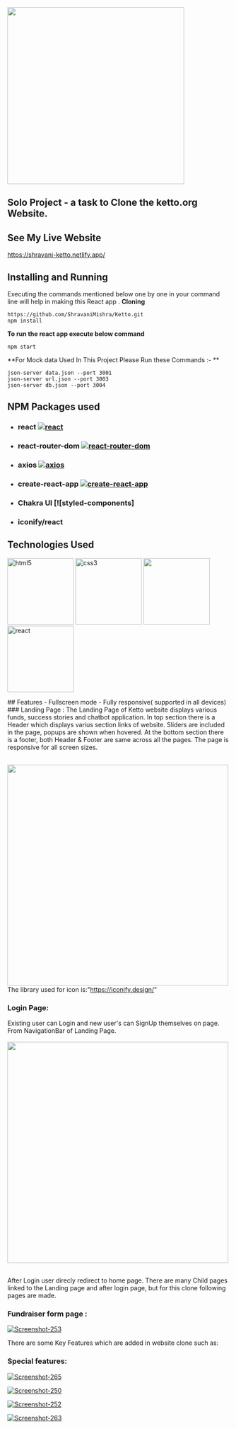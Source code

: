 <img src="https://ketto.gumlet.io/assets/images/logo-light-bg.svg?w=70&dpr=1.0" width="400"/>

## Solo Project - a task to Clone the ketto.org Website.


## See My Live Website

https://shravani-ketto.netlify.app/

## Installing and Running

Executing the commands mentioned below one by one in your command line will help in making this React app .
**Cloning**
```
https://github.com/ShravaniMishra/Ketto.git
npm install
```
**To run the react app execute below command**
```
npm start
```
**For Mock data Used In This Project Please Run these Commands :- **
```
json-server data.json --port 3001
json-server url.json --port 3003
json-server db.json --port 3004
```
## NPM Packages used
- ### react [![react](https://camo.githubusercontent.com/475b49b04214dfa67c1ec8a2837888ae63003feb7b71fd45be30ff360148ad87/68747470733a2f2f696d672e736869656c64732e696f2f6e706d2f762f72656163742e7376673f7374796c653d666c6174)](https://github.com/facebook/react)
- ### react-router-dom [![react-router-dom](https://camo.githubusercontent.com/475b49b04214dfa67c1ec8a2837888ae63003feb7b71fd45be30ff360148ad87/68747470733a2f2f696d672e736869656c64732e696f2f6e706d2f762f72656163742e7376673f7374796c653d666c6174)](https://github.com/ReactTraining/react-router/tree/master/packages/react-router-dom)
- ### axios [![axios](https://camo.githubusercontent.com/1f22b6c297d1cb0e3aa68b2e6fed42da8b002bbefca8d63e99e0b790da8cce9b/68747470733a2f2f696d672e736869656c64732e696f2f6e706d2f762f6178696f732e7376673f7374796c653d666c61742d737175617265)](https://github.com/axios/axios)
- ### create-react-app [![create-react-app](https://camo.githubusercontent.com/475b49b04214dfa67c1ec8a2837888ae63003feb7b71fd45be30ff360148ad87/68747470733a2f2f696d672e736869656c64732e696f2f6e706d2f762f72656163742e7376673f7374796c653d666c6174)](https://github.com/facebook/create-react-app)
- ###   Chakra UI [![styled-components]
- ### iconify/react

## Technologies Used
<p float="left">
  <img src="https://encrypted-tbn0.gstatic.com/images?q=tbn:ANd9GcSVAIP_Cf5nPr-oj9tc2fHg1DEugRc_UjIxtw&usqp=CAU" alt="html5" height="150"/>
  <img src="https://encrypted-tbn0.gstatic.com/images?q=tbn:ANd9GcS0LAimh7HEcDu0N8uhkCXiAE-BEaLTHlHG4A&usqp=CAU" alt="css3" height="150"/> 
  <img src="https://encrypted-tbn0.gstatic.com/images?q=tbn:ANd9GcRB0_ijMX_4xf0rGse2D334wtm-LcqQ_lrsFQ&usqp=CAU"  height="150"/>
  <img src="https://encrypted-tbn0.gstatic.com/images?q=tbn:ANd9GcRWq1FXZG9ZTSUGwyxPaqrm9YQBJXewkEiT7Q&usqp=CAU" alt="react" height="150"/>
</p>
## Features
- Fullscreen mode
- Fully responsive( supported in all devices)
### Landing Page :
The Landing Page of Ketto website displays various funds, success stories and chatbot application.
In top section there is a Header which displays varius section links of website.
Sliders are included in the page, popups are shown when hovered.
At the bottom section there is a footer, both Header & Footer are same across all the pages.
The page is responsive for all screen sizes.
<br/>

<br><img src="https://i.ibb.co/4S21scV/Screenshot-233.png" width="500"/><br/>
The library used for icon is:"https://iconify.design/"
<br/>
### Login Page:
Existing user can Login and new user's can SignUp themselves on page.
From NavigationBar of Landing Page.
<br>
<br>
<img src="https://i.ibb.co/tX34C3H/Screenshot-248.png" width="500"/>
<br/>
<br/>

After Login user direcly redirect to home page.
There are many Child pages linked to the Landing page and after login page, but for this clone following pages are made.
### Fundraiser form page :

<a href="https://ibb.co/6PRLcSJ"><img src="https://i.ibb.co/MVDQyH5/Screenshot-253.png" alt="Screenshot-253" border="0"></a>

There are some Key Features which are added in website clone such as:

### Special features:

<p>
  <a href="https://ibb.co/HDhnDPB"><img src="https://i.ibb.co/1fz8fX7/Screenshot-265.png" alt="Screenshot-265" border="0"></a>
  
<a href="https://ibb.co/sbhCCt1"><img src="https://i.ibb.co/n6TBBR1/Screenshot-250.png" alt="Screenshot-250" border="0"></a><br />
  
<a href="https://ibb.co/x6RjFXX"><img src="https://i.ibb.co/jD1MJbb/Screenshot-252.png" alt="Screenshot-252" border="0"></a>  
  
<a href="https://ibb.co/y58jKpf"><img src="https://i.ibb.co/bLr9YFW/Screenshot-263.png" alt="Screenshot-263" border="0"></a> 
</p>



